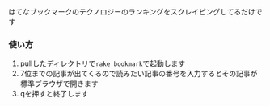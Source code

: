 はてなブックマークのテクノロジーのランキングをスクレイピングしてるだけです

### 使い方
1. pullしたディレクトリで`rake bookmark`で起動します
2. 7位までの記事が出てくるので読みたい記事の番号を入力するとその記事が標準ブラウザで開きます
3. qを押すと終了します